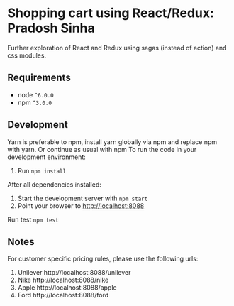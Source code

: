 # Shopping cart using React/Redux: Pradosh Sinha

Further exploration of React and Redux using sagas (instead of action) and css modules.

## Requirements
* node `^6.0.0`
* npm `^3.0.0`

Development
-----------
Yarn is preferable to npm, install yarn globally via npm and replace npm with yarn.
Or continue as usual with npm
To run the code in your development environment:
1. Run `npm install`

After all dependencies installed:
1. Start the development server with `npm start`
2. Point your browser to [http://localhost:8088](http://localhost:8088)

Run test
`npm test`

Notes
-----------
For customer specific pricing rules, please use the following urls:
1. Unilever http://localhost:8088/unilever
2. Nike http://localhost:8088/nike
2. Apple http://localhost:8088/apple
3. Ford http://localhost:8088/ford